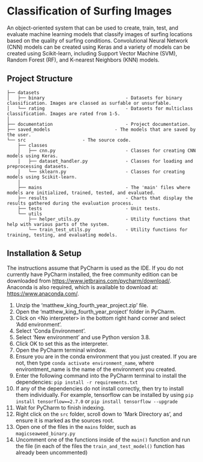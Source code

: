# Classification of Surfing Images

An object-oriented system that can be used to create, train, test, and evaluate machine learning models that classify images of surfing locations based on the quality of surfing conditions. Convolutional Neural Network (CNN) models can be created using Keras and a variety of models can be created using Scikit-learn, including Support Vector Machine (SVM), Random Forest (RF), and K-nearest Neighbors (KNN) models.

## Project Structure

```
├── datasets
│   ├── binary                              - Datasets for binary classification. Images are classed as surfable or unsurfable.
│   └── rating                              - Datasets for multiclass classification. Images are rated from 1-5.
│
├── documentation                           - Project documentation.
├── saved_models 	                    - The models that are saved by the user.
└── src    		   		    - The source code.
    ├── classes
    │   ├── cnn.py                          - Classes for creating CNN models using Keras.
    │   ├── dataset_handler.py              - Classes for loading and preprocessing datasets.
    │   └── sklearn.py                      - Classes for creating models using Scikit-learn.
    │
    ├── mains	      	                    - The 'main' files where models are initialized, trained, tested, and evaluated.
    ├── results	      	                    - Charts that display the results gathered during the evaluation process.
    ├── tests	      	                    - Unit tests.
    └── utils
        ├── helper_utils.py                 - Utility functions that help with various parts of the system.
        └── train_test_utils.py             - Utility functions for training, testing, and evaluating models.
```

## Installation & Setup

The instructions assume that PyCharm is used as the IDE. If you do not currently have PyCharm installed, the free community edition can be downloaded from https://www.jetbrains.com/pycharm/download/. Anaconda is also required, which is available to download at: https://www.anaconda.com/.

1. Unzip the ‘matthew_king_fourth_year_project.zip’ file.
2. Open the ‘matthew_king_fourth_year_project’ folder in PyCharm.
3. Click on &lt;No interpreter&gt; in the bottom right hand corner and select ‘Add environment’.
4. Select ‘Conda Environment’.
5. Select ‘New environment’ and use Python version 3.8.
6. Click OK to set this as the interpreter.
7. Open the PyCharm terminal window.
8. Ensure you are in the conda environment that you just created. If you are not, then type `conda activate environment_name`, where environtment_name is the name of the environment you created.
9. Enter the following command into the PyCharm terminal to install the dependencies: `pip install -r requirements.txt`
10. If any of the dependencies do not install correctly, then try to install them individually. For example, tensorflow can be installed by using `pip install tensorflow==2.7.0` or `pip install tensorflow --upgrade`
11. Wait for PyCharm to finish indexing.
12. Right click on the `src` folder, scroll down to ‘Mark Directory as’, and ensure it is marked as the sources root.
13. Open one of the files in the `mains` folder, such as `magicseaweed_binary.py`
14. Uncomment one of the functions inside of the `main()` function and run the file (in each of the files the `train_and_test_model()` function has already been uncommented)
